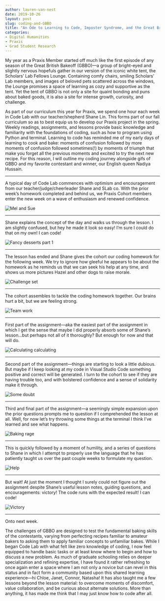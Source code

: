 ```yaml
---
author: lauren-van-nest
date: 2019-10-26
layout: post
slug: coding-and-GBBO
title: "An Ode to Learning to Code, Imposter Syndrome, and the Great British Bake Off"
categories:
- Digital Humanities
- Praxis
- Grad Student Research
---
```

My year as a Praxis Member started off much like the first episode of any season of the Great British Bakeoff (GBBO)—a group of bright-eyed and slightly nervous hopefuls gather in our version of the iconic white tent, the Scholars’ Lab Fellows Lounge. Containing comfy chairs, smiling Scholars’ Lab members, and images of beloved pets scattered across the windows, the Lounge promises a space of learning as cozy and supportive as the tent. Yet the tent of GBBO is not only a site for quaint bonding and puns about baked goods, it is also a site for intense growth, curiosity, and challenge. 

As part of our curriculum this year for Praxis, we spend one hour each week in Code Lab with our teacher/shepherd Shane Lin. This forms part of our fall curriculum so as to best equip us to develop our Praxis project in the spring. Weekly readings, assignments, and lessons provide basic knowledge and familiarity with the foundations of coding, such as how to program using Python and terminal. Learning to code has reminded me of my early days of learning to cook and bake: moments of confusion followed by more moments of confusion followed sometimes(!) by moments of triumph that make you forget all the previous moments and excited to try the next new recipe. For this reason, I will outline my coding journey alongside gifs of GBBO and my favorite contestant and winner, our English queen Nadiya Hussain.

***

A typical day of Code Lab commences with optimism and encouragement from our teacher/judge/cheerleader Shane and SLab co. With the prior week’s homework completed and behind us, we Praxis Cohort members enter the new week on a wave of enthusiasm and renewed confidence.

![Mel and Sue](https://media.giphy.com/media/EXboZCOb6BUw8/giphy.gif)

***

Shane explains the concept of the day and walks us through the lesson. I am slightly confused, but hey he made it look so easy! I’m sure I could do that on my own! I can code!

![Fancy desserts part 1](https://media.giphy.com/media/26FKYJ95SozDCQqB2/giphy.gif)

***

The lesson has ended and Shane gives the cohort our coding homework for the following week. We try to ignore how gleeful he appears to be about the homework as he reminds us that we can seek his help at any time, and shows us more pictures Hazel and other dogs to raise morale.

![Challenge set](https://media.giphy.com/media/3o6Zt4HIOWrN3mBkgU/giphy.gif)

***

The cohort assembles to tackle the coding homework together. Our brains hurt a bit, but we are feeling strong.

![Team work](https://media.giphy.com/media/3o6ZtrmgK4xu6pvwf6/giphy.gif)

***

First part of the assignment—aka the easiest part of the assignment in which I get the sense that maybe I did properly absorb some of Shane’s lesson…but perhaps not all of it thoroughly? But enough for now and that will do.

![Calculating calculating](https://media.giphy.com/media/l0MYrsYIulHYo0Bhe/giphy.gif)

***

Second part of the assignment—things are starting to look a little dubious. But maybe if I keep looking at my code in Visual Studio Code something positive and correct will be generated. I turn to the cohort to see if they are having trouble too, and with bolstered confidence and a sense of solidarity make it through.

![Some doubt](https://media.giphy.com/media/l0MYQhOcZRFfWhpf2/giphy.gif)

***

Third and final part of the assignment—a seemingly simple expansion upon the prior questions prompts me to question if I comprehended the lesson at all. Well, for now let’s try throwing some things at the terminal I think I’ve learned and see what happens.

![Baking rage](https://media.giphy.com/media/l41YtBXZvSRdgqq7m/giphy.gif)

***

This is quickly followed by a moment of humility, and a series of questions to Shane in which I attempt to properly use the language that he has patiently taught us over the past couple weeks to formulate my question.

![Help](https://media.giphy.com/media/3o6ZtciqWu8iL28b9C/giphy.gif)

***

But wait! At just the moment I thought I surely could not figure out the assignment despite Shane’s useful lesson notes, guiding questions, and encouragements: victory! The code runs with the expected result! I can code! 

![Victory](https://media.giphy.com/media/KCUYjUT0v459K/giphy.gif)

***

Onto next week.

The challenges of GBBO are designed to test the fundamental baking skills of the contestants, varying from perfecting recipes familiar to amateur bakers to asking them to apply familiar concepts to unfamiliar bakes. While I began Code Lab with what felt like zero knowledge of coding, I now feel equipped to handle basic tasks or at least know where to begin and how to discuss a new problem. As much of graduate schooling relies on deeper specialization and refining expertise, I have found it rather refreshing to once again enter a space where I am not only a novice but can revel in this status and in fact form a community based upon this shared learning experience—hi Chloe, Janet, Connor, Natasha! It has also taught me a few lessons beyond the lesson material: to overcome moments of discomfort, value collaboration, and be curious about alternate solutions. More than anything, it has made me think that I may just know how to code after all. 
